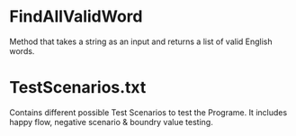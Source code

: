 # FindAllValidWord
Method that takes a string as an input and returns a list of valid English words.

TestScenarios.txt
=================
Contains different possible Test Scenarios to test the Programe. It includes happy flow, negative scenario & boundry value testing.

